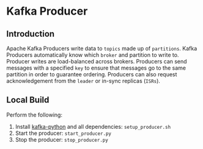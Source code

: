 # Kafka Producer

## Introduction

Apache Kafka Producers write data to `topics` made up of `partitions`. Kafka Producers automatically know which `broker` and partition to write to. Producer writes are load-balanced across brokers. Producers can send messages with a specified `key` to ensure that messages go to the same partition in order to guarantee ordering. Producers can also request acknowledgement from the `leader` or in-sync replicas (`ISRs`).

## Local Build

Perform the following:
1. Install [kafka-python](https://github.com/dpkp/kafka-python) and all dependencies: `setup_producer.sh`
2. Start the producer: `start_producer.py`
3. Stop the producer: `stop_producer.py`